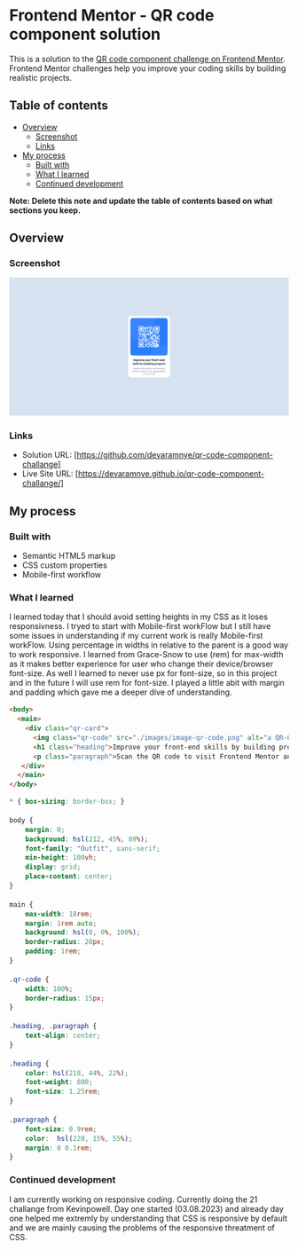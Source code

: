# Frontend Mentor - QR code component solution

This is a solution to the [QR code component challenge on Frontend Mentor](https://www.frontendmentor.io/challenges/qr-code-component-iux_sIO_H). Frontend Mentor challenges help you improve your coding skills by building realistic projects. 

## Table of contents

- [Overview](#overview)
  - [Screenshot](#screenshot)
  - [Links](#links)
- [My process](#my-process)
  - [Built with](#built-with)
  - [What I learned](#what-i-learned)
  - [Continued development](#continued-development)

**Note: Delete this note and update the table of contents based on what sections you keep.**

## Overview

### Screenshot

![](./screenshot.png)

### Links

- Solution URL: [https://github.com/devaramnye/qr-code-component-challange]
- Live Site URL: [https://devaramnye.github.io/qr-code-component-challange/]

## My process

### Built with

- Semantic HTML5 markup
- CSS custom properties
- Mobile-first workflow

### What I learned

I learned today that I should avoid setting heights in my CSS as it loses responsivness. I tryed to start with Mobile-first workFlow but I still have some issues in understanding if my current work is really Mobile-first workFlow. Using percentage in widths in relative to the parent is a good way to work responsive. I learned from Grace-Snow to use (rem) for max-width as it makes better experience for user who change their device/browser font-size. As well I learned to never use px for font-size, so in this project and in the future I will use rem for font-size. I played a little abit with margin and padding which gave me a deeper dive of understanding.


```html
<body>
  <main>
    <div class="qr-card">
      <img class="qr-code" src="./images/image-qr-code.png" alt="a QR-Code which brings you to frontend-mentor page">
      <h1 class="heading">Improve your front-end skills by building projects</h1>
      <p class="paragraph">Scan the QR code to visit Frontend Mentor and take your coding skills to the next level</p>
   </div>
  </main>
</body>
```
```css
* { box-sizing: border-box; }

body {
    margin: 0;
    background: hsl(212, 45%, 89%);
    font-family: "Outfit", sans-serif;
    min-height: 100vh;
    display: grid;
    place-content: center;
}

main {
    max-width: 18rem;
    margin: 1rem auto;
    background: hsl(0, 0%, 100%);
    border-radius: 20px;
    padding: 1rem;
}

.qr-code {
    width: 100%;
    border-radius: 15px;
}

.heading, .paragraph {
    text-align: center;
}

.heading {
    color: hsl(218, 44%, 22%);
    font-weight: 800;
    font-size: 1.25rem;
}

.paragraph {
    font-size: 0.9rem;
    color:  hsl(220, 15%, 55%);
    margin: 0 0.1rem;
}
```

### Continued development

I am currently working on responsive coding. Currently doing the 21 challange from Kevinpowell. Day one started (03.08.2023) and already day one helped me extremly by understanding that CSS is responsive by default and we are mainly causing the problems of the responsive threatment of CSS.